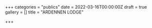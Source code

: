 +++
categories = "publics"
date = 2022-03-16T00:00:00Z
draft = true
gallery = []
title = "ARDENNEN LODGE"

+++
